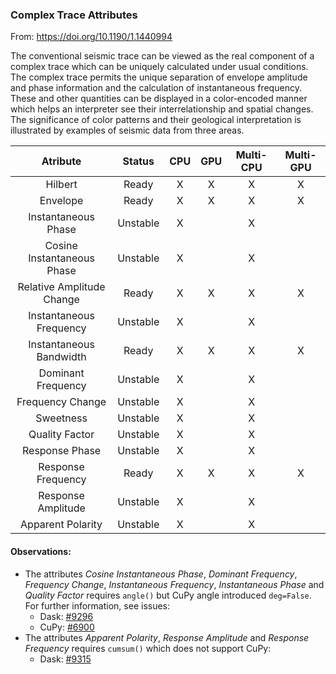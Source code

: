 ### Complex Trace Attributes

From: https://doi.org/10.1190/1.1440994

The conventional seismic trace can be viewed as the real component of a complex trace which can be uniquely calculated under usual conditions. The complex trace permits the unique separation of envelope amplitude and phase information and the calculation of instantaneous frequency. These and other quantities can be displayed in a color‐encoded manner which helps an interpreter see their interrelationship and spatial changes. The significance of color patterns and their geological interpretation is illustrated by examples of seismic data from three areas.

|       **Atribute**         | **Status** | **CPU** | **GPU** | **Multi-CPU** | **Multi-GPU** |
|:--------------------------:|:----------:|:-------:|:-------:|:-------------:|:-------------:|
|         Hilbert            |    Ready   |    X    |    X    |       X       |       X       |
|         Envelope           |    Ready   |    X    |    X    |       X       |       X       |
|   Instantaneous Phase      |  Unstable  |    X    |         |       X       |               |
| Cosine Instantaneous Phase |  Unstable  |    X    |         |       X       |               |
| Relative Amplitude Change  |    Ready   |    X    |    X    |       X       |       X       |
|  Instantaneous Frequency   |  Unstable  |    X    |         |       X       |               |
|  Instantaneous Bandwidth   |    Ready   |    X    |    X    |       X       |       X       |
|     Dominant Frequency     |  Unstable  |    X    |         |       X       |               |
|      Frequency Change      |  Unstable  |    X    |         |       X       |               |
|         Sweetness          |  Unstable  |    X    |         |       X       |               |
|       Quality Factor       |  Unstable  |    X    |         |       X       |               |
|       Response Phase       |  Unstable  |    X    |         |       X       |               |
|     Response Frequency     |    Ready   |    X    |    X    |       X       |       X       |
|     Response Amplitude     |  Unstable  |    X    |         |       X       |               |
|     Apparent Polarity      |  Unstable  |    X    |         |       X       |               |

#### Observations:

* The attributes *Cosine Instantaneous Phase*, *Dominant Frequency*, *Frequency Change*, *Instantaneous Frequency*, *Instantaneous Phase* and *Quality Factor* requires `angle()` but CuPy angle introduced `deg=False`. For further information, see issues:
  * Dask: [#9296](https://github.com/dask/dask/issues/9296)
  * CuPy: [#6900](https://github.com/cupy/cupy/issues/6900)
* The attributes *Apparent Polarity*, *Response Amplitude* and *Response Frequency* requires `cumsum()` which does not support CuPy:
  * Dask: [#9315](https://github.com/dask/dask/issues/9315)
  
